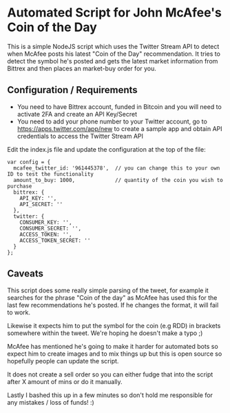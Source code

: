 # Automated Script for John McAfee's Coin of the Day

This is a simple NodeJS script which uses the Twitter Stream API to detect when McAfee posts his latest "Coin of the Day" recommendation. It tries to detect the symbol he's posted and gets the latest market information from Bittrex and then places an market-buy order for you.

## Configuration / Requirements

* You need to have Bittrex account, funded in Bitcoin and you will need to activate 2FA and create an API Key/Secret
* You need to add your phone number to your Twitter account, go to https://apps.twitter.com/app/new to create a sample app and obtain API credentials to access the Twitter Stream API

Edit the index.js file and update the configuration at the top of the file:

```
var config = {
  mcafee_twitter_id: '961445378',  // you can change this to your own ID to test the functionality
  amount_to_buy: 1000,             // quantity of the coin you wish to purchase
  bittrex: {
    API_KEY: '',                  
    API_SECRET: ''                 
  },
  twitter: {
    CONSUMER_KEY: '',
    CONSUMER_SECRET: '',
    ACCESS_TOKEN: '',
    ACCESS_TOKEN_SECRET: ''
  }
};
```

## Caveats

This script does some really simple parsing of the tweet, for example it searches for the phrase "Coin of the day" as McAfee has used this for the last few recommendations he's posted. If he changes the format, it will fail to work.

Likewise it expects him to put the symbol for the coin (e.g RDD) in brackets somewhere within the tweet. We're hoping he doesn't make a typo ;)

McAfee has mentioned he's going to make it harder for automated bots so expect him to create images and to mix things up but this is open source so hopefully people can update the script.

It does not create a sell order so you can either fudge that into the script after X amount of mins or do it manually.

Lastly I bashed this up in a few minutes so don't hold me responsible for any mistakes / loss of funds! :)
